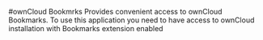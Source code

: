 #ownCloud Bookmrks
Provides convenient access to ownCloud Bookmarks. To use this application you need to have access to ownCloud installation with Bookmarks extension enabled